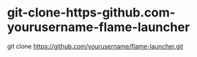 # git-clone-https-github.com-yourusername-flame-launcher
git clone https://github.com/yourusername/flame-launcher.git
